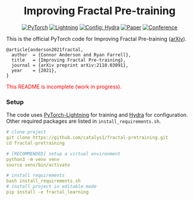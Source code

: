 <div align="center">

# Improving Fractal Pre-training

<a href="https://pytorch.org/get-started/locally/"><img alt="PyTorch" src="https://img.shields.io/badge/PyTorch-ee4c2c?logo=pytorch&logoColor=white"></a>
<a href="https://pytorchlightning.ai/"><img alt="Lightning" src="https://img.shields.io/badge/-Lightning-792ee5?logo=pytorchlightning&logoColor=white"></a>
<a href="https://hydra.cc/"><img alt="Config: Hydra" src="https://img.shields.io/badge/Config-Hydra-89b8cd"></a>
[![Paper](http://img.shields.io/badge/paper-arxiv.2110.03091-B31B1B.svg)](https://arxiv.org/abs/2110.03091)
[![Conference](http://img.shields.io/badge/WACV-2022-4b44ce.svg)](https://wacv2022.thecvf.com/home)

</div>

This is the official PyTorch code for Improving Fractal Pre-training ([arXiv](https://arxiv.org/abs/2110.03091)).

```
@article{anderson2021fractal,
  author  = {Connor Anderson and Ryan Farrell},
  title   = {Improving Fractal Pre-training},
  journal = {arXiv preprint arXiv:2110.03091},
  year    = {2021},
}
```

<div style="color: red">This README is incomplete (work in progress).</div>

### Setup

The code uses [PyTorch-Lightning](https://www.pytorchlightning.ai/) for training and [Hydra](https://hydra.cc/) for configuration. Other required packages are listed in `install_requirements.sh`.
```yaml
# clone project
git clone https://github.com/catalys1/fractal-pretraining.git
cd fractal-pretraining

# [RECOMMENDED] setup a virtual environment
python3 -m venv venv
source venv/bin/activate

# install requirements
bash install_requirements.sh
# install project in editable mode
pip install -e fractal_learning
```

<br>
